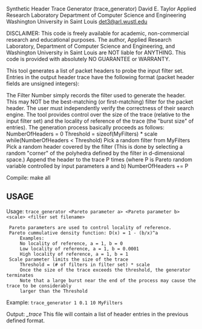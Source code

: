 Synthetic Header Trace Generator (trace_generator)
David E. Taylor
Applied Research Laboratory
Department of Computer Science and Engineering
Washington University in Saint Louis
det3@arl.wustl.edu

DISCLAIMER:  This code is freely available for academic, non-commercial research and educational purposes.  The author, Applied Research Laboratory,
Department of Computer Science and Engineering, and Washington University in Saint Louis are NOT liable for ANYTHING.  This code is provided
with absolutely NO GUARANTEE or WARRANTY.

This tool generates a list of packet headers to probe the input filter set.  Entries in the output header trace have the 
following format (packet header fields are unsigned integers):

<Source Address>	<Destination Address>	<Source Port>	<Destination Port>	<Protocol>	<Filter Number>

The Filter Number simply records the filter used to generate the header.  This may NOT be the best-matching (or first-matching) filter
for the packet header.  The user must independently verify the correctness of their search engine.  The tool provides control over
the size of the trace (relative to the input filter set) and the locality of reference of the trace (the "burst size" of entries).
The generation process basically proceeds as follows:
	NumberOfHeaders = 0
	Threshold = sizeof(MyFilters) * scale
	while(NumberOfHeaders < Threshold)
		Pick a random filter from MyFilters
		Pick a random header covered by the filter
			(This is done by selecting a random "corner" of the polyhedra
			 defined by the filter in d-dimensional space.)
		Append the header to the trace P times
			(where P is Pareto random variable controlled by input parameters a and b)
		NumberOfHeaders += P

Compile:
make all

## USAGE

Usage:
`trace_generator <Pareto parameter a> <Pareto parameter b> <scale> <filter set filename>`

	 Pareto parameters are used to control locality of reference.
	 Pareto cummulative density function: D(x) = 1 - (b/x)^a
	 	 Examples:
	 	 No locality of reference, a = 1, b = 0
	 	 Low locality of reference, a = 1, b = 0.0001
	 	 High locality of reference, a = 1, b = 1
	 Scale parameter limits the size of the trace
	 	 Threshold = (# of filters in filter set) * scale
	 	 Once the size of the trace exceeds the threshold, the generator terminates
	 	 Note that a large burst near the end of the process may cause the trace to be considerably
	 	 larger than the Threshold

Example:
`trace_generator 1 0.1 10 MyFilters`

Output:
*<filter set filename>_trace*
This file will contain a list of header entries in the previous defined format.
